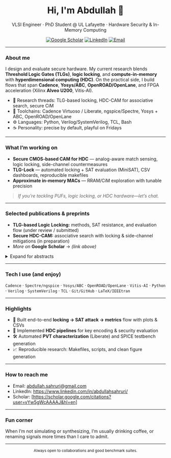 <!-- Profile README for @<your-username> -->
<!-- Tip: press "." on GitHub to open this in the web editor with Copilot enabled -->

<h1 align="center">Hi, I'm Abdullah 👋</h1>
<p align="center">
  VLSI Engineer · PhD Student @ UL Lafayette · Hardware Security & In-Memory Computing
</p>

<p align="center">
  <a href="[https://scholar.google.com/citations?user=vYw5gWcAAAAJ&hl=en]"><img alt="Google Scholar" src="https://img.shields.io/badge/Scholar-4285F4?logo=googlescholar&logoColor=white"></a>
  <a href="[https://www.linkedin.com/](https://www.linkedin.com/in/abdullahsahruri/)"><img alt="LinkedIn" src="https://img.shields.io/badge/LinkedIn-0A66C2?logo=linkedin&logoColor=white"></a>
  <a href="mailto:abdullah.sahruri@gmail.com"><img alt="Email" src="https://img.shields.io/badge/Email-contact%40example.com-DA3B01"></a>
</p>

---

### About me
I design and evaluate secure hardware. My current research blends **Threshold Logic Gates (TLGs)**, **logic locking**, and **compute-in-memory** with **hyperdimensional computing (HDC)**. On the practical side, I build flows that span **Cadence**, **Yosys/ABC**, **OpenROAD/OpenLane**, and FPGA acceleration (Xilinx **Alveo U200**, Vitis-AI).

- 🔬 Research threads: TLG-based locking, HDC-CAM for associative search, secure CiM
- 🧪 Toolchains: Cadence Virtuoso / Liberate, ngspice/Spectre, Yosys + ABC, OpenROAD/OpenLane
- ⚙️ Languages: Python, Verilog/SystemVerilog, TCL, Bash
- ☕ Personality: precise by default, playful on Fridays

---

### What I’m working on
- **Secure CMOS-based CAM for HDC** — analog-aware match sensing, logic locking, side-channel countermeasures  
- **TLG-Lock** — automated locking + SAT evaluation (MiniSAT), CSV dashboards, reproducible makefiles  
- **Approximate in-memory MACs** — RRAM/CiM exploration with tunable precision

> _If you’re tackling PUFs, logic locking, or HDC hardware—let’s chat._

---

### Selected publications & preprints
- **TLG-based Logic Locking:** methods, SAT resistance, and evaluation flow (under review / submitted)  
- **Secure HDC-CAM:** associative search with locking & side-channel mitigations (in preparation)  
- _More on_ **Google Scholar** → *(link above)*

<details>
<summary>Expand for abstracts</summary>

- **TLG-Lock** — We introduce a threshold-logic-centric locking primitive with calibrated FRR/MI trade-offs, plus a reproducible SAT evaluation harness (runtime, clauses, conflicts).
- **HDC-CAM** — A CMOS CAM tailored for hypervectors with analog-aware sensing, dummy rows, and logic-locking hooks for secure similarity search.
</details>

---

### Tech I use (and enjoy)
`Cadence` · `Spectre/ngspice` · `Yosys/ABC` · `OpenROAD/OpenLane` · `Vitis-AI` · `Python` · `Verilog` · `SystemVerilog` · `TCL` · `Git/GitHub` · `LaTeX/IEEEtran`

---

### Highlights
- 🧩 Built end-to-end **locking → SAT attack → metrics** flow with plots & CSVs  
- 🧠 Implemented **HDC pipelines** for key encoding & security evaluation  
- 🛠️ Automated **PVT characterization** (Liberate) and SPICE testbench generation  
- 📈 Reproducible research: Makefiles, scripts, and clean figure generation

---

### How to reach me
- Email: abdullah.sahruri@gmail.com  
- LinkedIn: https://www.linkedin.com/in/abdullahsahruri/
- Scholar: [https://scholar.google.com/citations?user=vYw5gWcAAAAJ&hl=en]

---

### Fun corner
When I’m not simulating or synthesizing, I’m usually drinking coffee, or renaming signals more times than I care to admit.

---

<!-- Optional: GitHub stats (comment out if you prefer minimal) -->
<!--
<p align="center">
  <img src="https://github-readme-stats.vercel.app/api?username=<your-username>&show_icons=true&hide_title=true" alt="GitHub stats">
</p>
-->

<!-- Footer note -->
<p align="center"><sub>Always open to collaborations and good benchmark suites.</sub></p>
